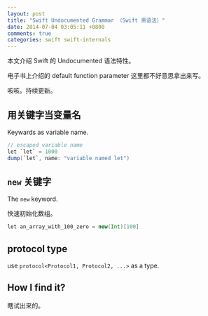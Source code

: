 ```yaml
---
layout: post
title: "Swift Undocumented Grammar （Swift 黑语法）"
date: 2014-07-04 03:05:11 +0800
comments: true
categories: swift swift-internals
---
```


本文介绍 Swift 的 Undocumented 语法特性。

电子书上介绍的 default function parameter 这里都不好意思拿出来写。

咳咳。持续更新。

## 用关键字当变量名

Keywards as variable name.

```scala
// escaped variable name
let `let` = 1000
dump(`let`, name: "variable named let")
```

## ``new`` 关键字

The ``new`` keyword.

快速初始化数组。

```scala
let an_array_with_100_zero = new(Int)[100]
```

## protocol type

use ``protocol<Protocol1, Protocol2, ...>`` as a type.

## How I find it?

瞎试出来的。

